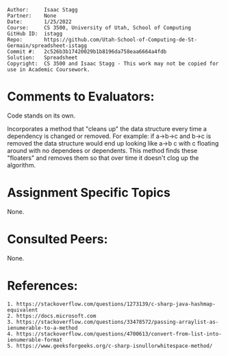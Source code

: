 ﻿```
Author:     Isaac Stagg
Partner:    None
Date:       1/25/2022
Course:     CS 3500, University of Utah, School of Computing
GitHub ID:  istagg
Repo:       https://github.com/Utah-School-of-Computing-de-St-Germain/spreadsheet-istagg
Commit #:   2c526b3b17420029b1b8196da758eaa6664a4fdb
Solution:   Spreadsheet
Copyright:  CS 3500 and Isaac Stagg - This work may not be copied for use in Academic Coursework.
```

# Comments to Evaluators:

Code stands on its own.

Incorporates a method that "cleans up" the data structure every time a dependency is
changed or removed. For example: if a->b->c and b->c is removed the data structure would end up looking like
a->b c with c floating around with no dependees or dependents. This method finds these "floaters" and removes
them so that over time it doesn't clog up the algorithm.

# Assignment Specific Topics

None.

# Consulted Peers:

None.

# References:

    1. https://stackoverflow.com/questions/1273139/c-sharp-java-hashmap-equivalent
    2. https://docs.microsoft.com
    3. https://stackoverflow.com/questions/33478572/passing-arraylist-as-ienumerable-to-a-method
    4. https://stackoverflow.com/questions/4700613/convert-from-list-into-ienumerable-format
    5. https://www.geeksforgeeks.org/c-sharp-isnullorwhitespace-method/